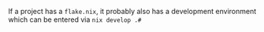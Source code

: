 If a project has a `flake.nix`, it probably also has a development environment which can be entered via `nix develop .#`
